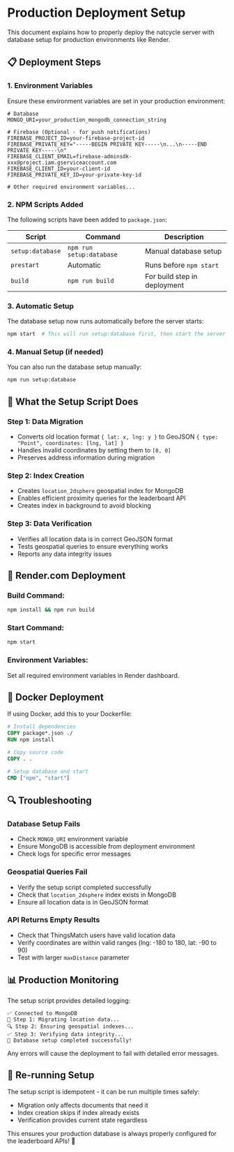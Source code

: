 # Production Deployment Setup

This document explains how to properly deploy the natcycle server with database setup for production environments like Render.

## 📋 Deployment Steps

### 1. **Environment Variables**

Ensure these environment variables are set in your production environment:

```env
# Database
MONGO_URI=your_production_mongodb_connection_string

# Firebase (Optional - for push notifications)
FIREBASE_PROJECT_ID=your-firebase-project-id
FIREBASE_PRIVATE_KEY="-----BEGIN PRIVATE KEY-----\n...\n-----END PRIVATE KEY-----\n"
FIREBASE_CLIENT_EMAIL=firebase-adminsdk-xxx@project.iam.gserviceaccount.com
FIREBASE_CLIENT_ID=your-client-id
FIREBASE_PRIVATE_KEY_ID=your-private-key-id

# Other required environment variables...
```

### 2. **NPM Scripts Added**

The following scripts have been added to `package.json`:

| Script           | Command                  | Description                  |
| ---------------- | ------------------------ | ---------------------------- |
| `setup:database` | `npm run setup:database` | Manual database setup        |
| `prestart`       | Automatic                | Runs before `npm start`      |
| `build`          | `npm run build`          | For build step in deployment |

### 3. **Automatic Setup**

The database setup now runs automatically before the server starts:

```bash
npm start  # This will run setup:database first, then start the server
```

### 4. **Manual Setup** (if needed)

You can also run the database setup manually:

```bash
npm run setup:database
```

## 🔧 What the Setup Script Does

### **Step 1: Data Migration**

- Converts old location format `{ lat: x, lng: y }` to GeoJSON `{ type: "Point", coordinates: [lng, lat] }`
- Handles invalid coordinates by setting them to `[0, 0]`
- Preserves address information during migration

### **Step 2: Index Creation**

- Creates `location_2dsphere` geospatial index for MongoDB
- Enables efficient proximity queries for the leaderboard API
- Creates index in background to avoid blocking

### **Step 3: Data Verification**

- Verifies all location data is in correct GeoJSON format
- Tests geospatial queries to ensure everything works
- Reports any data integrity issues

## 🚀 Render.com Deployment

### **Build Command:**

```bash
npm install && npm run build
```

### **Start Command:**

```bash
npm start
```

### **Environment Variables:**

Set all required environment variables in Render dashboard.

## 🐳 Docker Deployment

If using Docker, add this to your Dockerfile:

```dockerfile
# Install dependencies
COPY package*.json ./
RUN npm install

# Copy source code
COPY . .

# Setup database and start
CMD ["npm", "start"]
```

## 🔍 Troubleshooting

### **Database Setup Fails**

- Check `MONGO_URI` environment variable
- Ensure MongoDB is accessible from deployment environment
- Check logs for specific error messages

### **Geospatial Queries Fail**

- Verify the setup script completed successfully
- Check that `location_2dsphere` index exists in MongoDB
- Ensure all location data is in GeoJSON format

### **API Returns Empty Results**

- Check that ThingsMatch users have valid location data
- Verify coordinates are within valid ranges (lng: -180 to 180, lat: -90 to 90)
- Test with larger `maxDistance` parameter

## 📊 Production Monitoring

The setup script provides detailed logging:

```
✅ Connected to MongoDB
📍 Step 1: Migrating location data...
🔍 Step 2: Ensuring geospatial indexes...
✅ Step 3: Verifying data integrity...
🎉 Database setup completed successfully!
```

Any errors will cause the deployment to fail with detailed error messages.

## 🔄 Re-running Setup

The setup script is idempotent - it can be run multiple times safely:

- Migration only affects documents that need it
- Index creation skips if index already exists
- Verification provides current state regardless

This ensures your production database is always properly configured for the leaderboard APIs! 🚀
